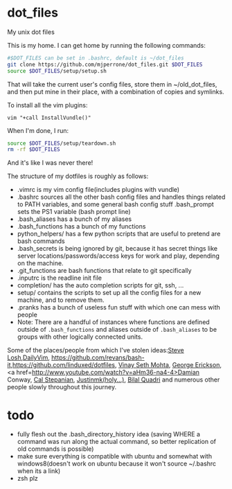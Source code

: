 dot_files
=========

My unix dot files

This is my home. I can get home by running the following commands:

```bash
#$DOT_FILES can be set in .bashrc, default is ~/dot_files
git clone https://github.com/mjperrone/dot_files.git $DOT_FILES
source $DOT_FILES/setup/setup.sh
```

That will take the current user's config files, store them in ~/old_dot_files, and then put mine in their place, with a combination of copies and symlinks.

To install all the vim plugins:

```viml
vim "+call InstallVundle()"
```

When I'm done, I run:

```bash
source $DOT_FILES/setup/teardown.sh
rm -rf $DOT_FILES
```
And it's like I was never there! 

The structure of my dotfiles is roughly as follows:

* .vimrc is my vim config file(includes plugins with vundle)
* .bashrc sources all the other bash config files and handles things related to PATH variables, and some general bash config stuff
  .bash_prompt sets the PS1 variable (bash prompt line)
* .bash_aliases has a bunch of my aliases
* .bash_functions has a bunch of my functions
* python_helpers/ has a few python scripts that are useful to pretend are bash commands
* .bash_secrets is being ignored by git, because it has secret things like server locations/passwords/access keys for work and play, depending on the machine.
* .git_functions are bash functions that relate to git specifically
* .inputrc is the readline init file
* completion/ has the auto completion scripts for git, ssh, ...
* setup/ contains the scripts to set up all the config files for a new machine, and to remove them.
* .pranks has a bunch of useless fun stuff with which one can mess with people
* Note: There are a handful of instances where functions are defined outside of
  `.bash_functions` and aliases outside of `.bash_aliases` to be groups with other
  logically connected units.


Some of the places/people from which I've stolen ideas:<a href=http://learnvimscriptthehardway.stevelosh.com/>Steve Losh</a>,<a href=http://dailyvim.blogspot.com/>DailyVim</a>, <https://github.com/revans/bash-it>,<https://github.com/linduxed/dotfiles>, <a href=http://www.linkedin.com/in/vinaysethmohta>Vinay Seth Mohta</a>, <a href=https://github.com/GeorgeErickson/dotfiles>George Erickson</a>, <a href=http://www.youtube.com/watch?v=aHm36-na4-4>Damian Conway</a>, <a href=https://github.com/Ziphilt/dotfiles>Cal Stepanian</a>, <a href=https://github.com/justinmk/config/>Justinmk(holy...)</a>, <a href=http://bilalquadri.com/blog/2014/03/02/harmonizing-with-vi-nature/>Bilal Quadri</a> and numerous other people slowly throughout this journey.


todo
=========
* fully flesh out the .bash_directory_history idea (saving WHERE a command was run along the actual command, so better replication of old commands is possible)
* make sure everything is compatible with ubuntu and somewhat with windows8(doesn't work on ubuntu because it won't source ~/.bashrc when its a link)
* zsh plz
